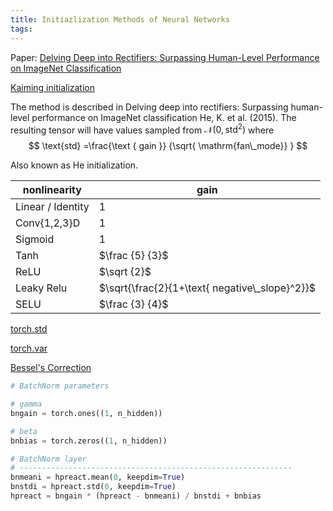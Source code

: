 ```yaml
---
title: Initiazlization Methods of Neural Networks
tags:
---
```




Paper: [Delving Deep into Rectifiers:
Surpassing Human-Level Performance on ImageNet Classification](https://arxiv.org/pdf/1502.01852.pdf)



[Kaiming initialization](https://pytorch.org/docs/stable/nn.init.html)

The method is described in Delving deep into rectifiers: Surpassing human-level performance on ImageNet classification He, K. et al. (2015). The resulting tensor will have values sampled from $\mathcal{N}\left(0, \operatorname{std}^2\right)$ where
$$
\text{std} =\frac{\text { gain }} {\sqrt{ \mathrm{fan\_mode}} }
$$

Also known as He initialization.



| nonlinearity      | gain                                           |
| ----------------- | ---------------------------------------------- |
| Linear / Identity | $1$                                            |
| Conv{1,2,3}D      | $1$                                            |
| Sigmoid           | $1$                                            |
| Tanh              | $\frac {5} {3}$                                |
| ReLU              | $\sqrt {2}$                                    |
| Leaky Relu        | $\sqrt{\frac{2}{1+\text{ negative\_slope}^2}}$ |
| SELU              | $\frac {3} {4}$                                |

[torch.std](https://pytorch.org/docs/stable/generated/torch.std.html)

[torch.var](https://pytorch.org/docs/stable/generated/torch.var.html)

[Bessel's Correction](https://mathcenter.oxford.emory.edu/site/math117/besselCorrection/)



```python
# BatchNorm parameters

# gamma
bngain = torch.ones((1, n_hidden))

# beta
bnbias = torch.zeros((1, n_hidden))

# BatchNorm layer
# -------------------------------------------------------------
bnmeani = hpreact.mean(0, keepdim=True)
bnstdi = hpreact.std(0, keepdim=True)
hpreact = bngain * (hpreact - bnmeani) / bnstdi + bnbias
```

